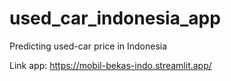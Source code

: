 # used_car_indonesia_app
Predicting used-car price in Indonesia

Link app: https://mobil-bekas-indo.streamlit.app/
